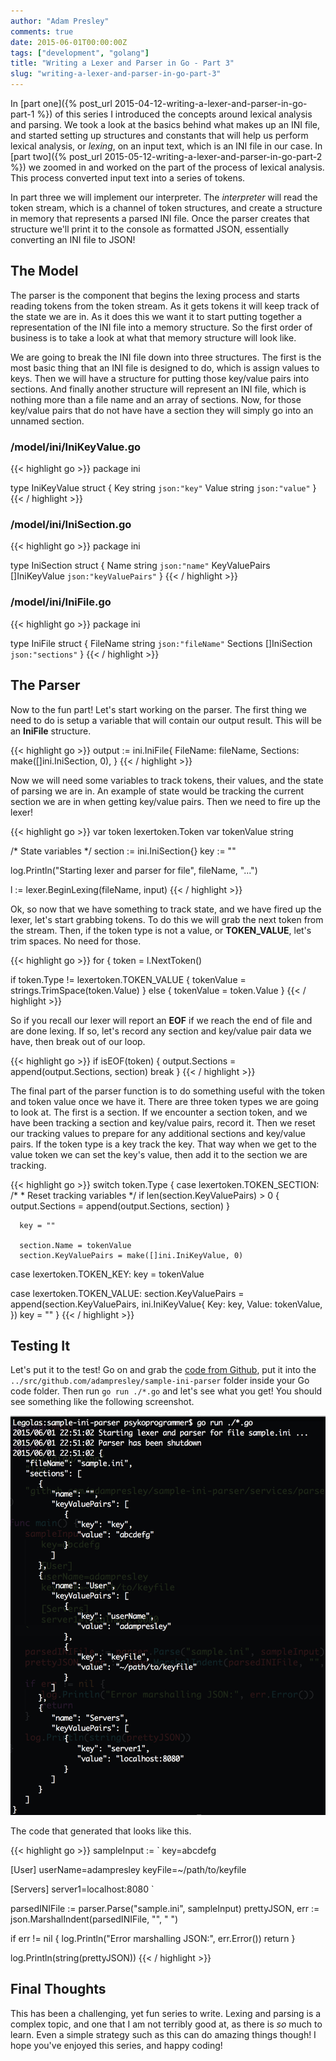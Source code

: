 ```yaml
---
author: "Adam Presley"
comments: true
date: 2015-06-01T00:00:00Z
tags: ["development", "golang"]
title: "Writing a Lexer and Parser in Go - Part 3"
slug: "writing-a-lexer-and-parser-in-go-part-3"
---
```


In [part one]({% post_url 2015-04-12-writing-a-lexer-and-parser-in-go-part-1 %}) of this series I introduced the concepts around lexical analysis and parsing. We took a look at the basics behind what makes up an INI file, and started setting up structures and constants that will help us perform lexical analysis, or *lexing*, on an input text, which is an INI file in our case. In [part two]({% post_url 2015-05-12-writing-a-lexer-and-parser-in-go-part-2 %}) we zoomed in and worked on the part of the process of lexical analysis. This process converted input text into a series of tokens.

In part three we will implement our interpreter. The *interpreter* will read the token stream, which is a channel of token structures, and create a structure in memory that represents a parsed INI file. Once the parser creates that structure we'll print it to the console as formatted JSON, essentially converting an INI file to JSON!

<!-- excerpt -->

The Model
---------
The parser is the component that begins the lexing process and starts reading tokens from the token stream. As it gets tokens it will keep track of the state we are in. As it does this we want it to start putting together a representation of the INI file into a memory structure. So the first order of business is to take a look at what that memory structure will look like.

We are going to break the INI file down into three structures. The first is the most basic thing that an INI file is designed to do, which is assign values to keys. Then we will have a structure for putting those key/value pairs into sections. And finally another structure will represent an INI file, which is nothing more than a file name and an array of sections. Now, for those key/value pairs that do not have have a section they will simply go into an unnamed section.

### /model/ini/IniKeyValue.go
{{< highlight go >}}
package ini

type IniKeyValue struct {
	Key   string `json:"key"`
	Value string `json:"value"`
}
{{< / highlight >}}

### /model/ini/IniSection.go
{{< highlight go >}}
package ini

type IniSection struct {
	Name          string        `json:"name"`
	KeyValuePairs []IniKeyValue `json:"keyValuePairs"`
}
{{< / highlight >}}

### /model/ini/IniFile.go
{{< highlight go >}}
package ini

type IniFile struct {
	FileName string       `json:"fileName"`
	Sections []IniSection `json:"sections"`
}
{{< / highlight >}}

The Parser
----------
Now to the fun part! Let's start working on the parser. The first thing we need to do is setup a variable that will contain our output result. This will be an **IniFile** structure.

{{< highlight go >}}
output := ini.IniFile{
   FileName: fileName,
   Sections: make([]ini.IniSection, 0),
}
{{< / highlight >}}

Now we will need some variables to track tokens, their values, and the state of parsing we are in. An example of state would be tracking the current section we are in when getting key/value pairs. Then we need to fire up the lexer!

{{< highlight go >}}
var token lexertoken.Token
var tokenValue string

/* State variables */
section := ini.IniSection{}
key := ""

log.Println("Starting lexer and parser for file", fileName, "...")

l := lexer.BeginLexing(fileName, input)
{{< / highlight >}}

Ok, so now that we have something to track state, and we have fired up the lexer, let's start grabbing tokens. To do this we will grab the next token from the stream. Then, if the token type is not a value, or **TOKEN_VALUE**, let's trim spaces. No need for those.

{{< highlight go >}}
for {
   token = l.NextToken()

   if token.Type != lexertoken.TOKEN_VALUE {
      tokenValue = strings.TrimSpace(token.Value)
   } else {
      tokenValue = token.Value
   }
{{< / highlight >}}

So if you recall our lexer will report an **EOF** if we reach the end of file and are done lexing. If so, let's record any section and key/value pair data we have, then break out of our loop.

{{< highlight go >}}
   if isEOF(token) {
      output.Sections = append(output.Sections, section)
      break
   }
{{< / highlight >}}

The final part of the parser function is to do something useful with the token and token value once we have it. There are three token types we are going to look at. The first is a section. If we encounter a section token, and we have been tracking a section and key/value pairs, record it. Then we reset our tracking values to prepare for any additional sections and key/value pairs. If the token type is a key track the key. That way when we get to the value token we can set the key's value, then add it to the section we are tracking.

{{< highlight go >}}
   switch token.Type {
   case lexertoken.TOKEN_SECTION:
      /*
       * Reset tracking variables
       */
      if len(section.KeyValuePairs) > 0 {
         output.Sections = append(output.Sections, section)
      }

      key = ""

      section.Name = tokenValue
      section.KeyValuePairs = make([]ini.IniKeyValue, 0)

   case lexertoken.TOKEN_KEY:
      key = tokenValue

   case lexertoken.TOKEN_VALUE:
      section.KeyValuePairs = append(section.KeyValuePairs, ini.IniKeyValue{
         Key: key,
         Value: tokenValue,
      })
      key = ""
   }
{{< / highlight >}}

Testing It
----------
Let's put it to the test! Go on and grab the [code from Github](https://github.com/adampresley/sample-ini-parser), put it into the ```../src/github.com/adampresley/sample-ini-parser``` folder inside your Go code folder. Then run ```go run ./*.go``` and let's see what you get! You should see something like the following screenshot.

![Sample Output](/assets/adampresley/images/posts/sample-ini-parser-output.png)

The code that generated that looks like this.

{{< highlight go >}}
sampleInput := `
   key=abcdefg

   [User]
   userName=adampresley
   keyFile=~/path/to/keyfile

   [Servers]
   server1=localhost:8080
`

parsedINIFile := parser.Parse("sample.ini", sampleInput)
prettyJSON, err := json.MarshalIndent(parsedINIFile, "", "   ")

if err != nil {
   log.Println("Error marshalling JSON:", err.Error())
   return
}

log.Println(string(prettyJSON))
{{< / highlight >}}

Final Thoughts
--------------
This has been a challenging, yet fun series to write. Lexing and parsing is a complex topic, and one that I am not terribly good at, as there is *so* much to learn. Even a simple strategy such as this can do amazing things though! I hope you've enjoyed this series, and happy coding!
